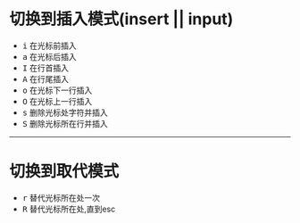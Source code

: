 # 切换到插入模式(insert || input)

* <kbd>i</kbd> 在光标前插入
* <kbd>a</kbd> 在光标后插入
* <kbd>I</kbd> 在行首插入
* <kbd>A</kbd> 在行尾插入
* <kbd>o</kbd> 在光标下一行插入
* <kbd>O</kbd> 在光标上一行插入
* <kbd>s</kbd> 删除光标处字符并插入
* <kbd>S</kbd> 删除光标所在行并插入
***
# 切换到取代模式

* <kbd>r</kbd> 替代光标所在处一次
* <kbd>R</kbd> 替代光标所在处,直到esc 